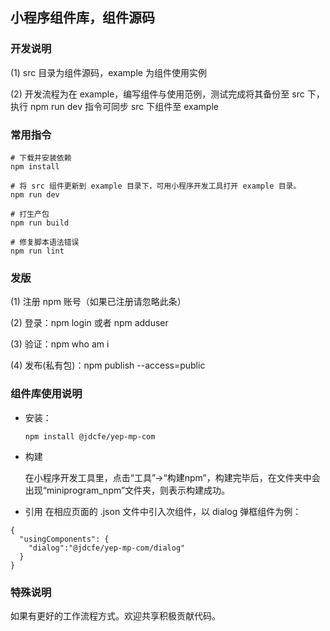 ## 小程序组件库，组件源码

### 开发说明

(1) src 目录为组件源码，example 为组件使用实例

(2) 开发流程为在 example，编写组件与使用范例，测试完成将其备份至 src 下，
执行 npm run dev 指令可同步 src 下组件至 example

### 常用指令

```
# 下载并安装依赖
npm install 

# 将 src 组件更新到 example 目录下，可用小程序开发工具打开 example 目录。
npm run dev

# 打生产包
npm run build

# 修复脚本语法错误
npm run lint

```

### 发版

(1) 注册 npm 账号（如果已注册请忽略此条）

(2) 登录：npm login 或者 npm adduser

(3) 验证：npm who am i

(4) 发布(私有包)：npm publish --access=public

### 组件库使用说明

- 安装：

  ```
  npm install @jdcfe/yep-mp-com
  ```
  
- 构建

  在小程序开发工具里，点击“工具”->“构建npm”，构建完毕后，在文件夹中会出现“miniprogram_npm”文件夹，则表示构建成功。

- 引用
  在相应页面的 .json 文件中引入次组件，以 dialog 弹框组件为例：

```
{
  "usingComponents": {
    "dialog":"@jdcfe/yep-mp-com/dialog"
  }
}

```

### 特殊说明

如果有更好的工作流程方式。欢迎共享积极贡献代码。
